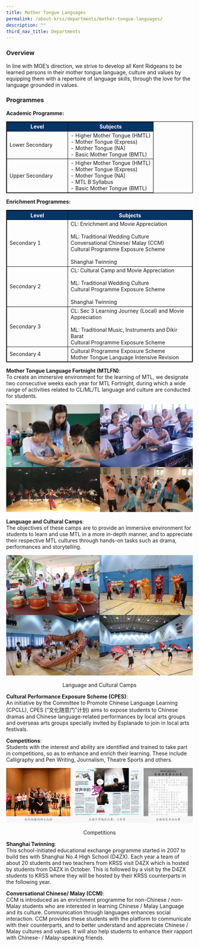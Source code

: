 ```yaml
---
title: Mother Tongue Languages
permalink: /about-krss/departments/mother-tongue-languages/
description: ""
third_nav_title: Departments
---
```

### Overview

In line with MOE’s direction, we strive to develop all Kent Ridgeans to be learned persons in their mother tongue language, culture and values by equipping them with a repertoire of language skills, through the love for the language grounded in values.

### Programmes

**Academic Programme:**

<html>
<style>
table, th, td {
  border:0.5px solid black;
}
</style>
	<tbody>
<table style="width:100%">
  <tr style="background-color:#033668">
    <th style="font-weight:bold; color:#ffffff; text-align: center;width: 150px;">Level</th>
    <th style="font-weight:bold; color:#ffffff; text-align: center;">Subjects</th>
  </tr>
  <tr>
    <td>Lower Secondary</td>
    <td>- Higher Mother Tongue (HMTL)<br>- Mother Tongue (Express)<br>- Mother Tongue (NA)<br>- Basic Mother Tongue (BMTL)</td>
  </tr>
  <tr>
    <td>Upper Secondary</td>
    <td>- Higher Mother Tongue (HMTL)<br>- Mother Tongue (Express)<br>- Mother Tongue (NA)<br>- MTL B Syllabus<br>- Basic Mother Tongue (BMTL)</td>
  </tr>
</table>
</tbody>
	</html>
	
**Enrichment Programmes:**
<html>
<style>
table, th, td {
  border:0.5px solid black;
}
</style>
<tbody>
<table style="width:100%">
  <tr style="background-color:#033668">
    <th style="font-weight:bold; color:#ffffff; text-align: center; width: 150px;">Level</th>
    <th style="font-weight:bold; color:#ffffff; text-align: center;">Subjects</th>
  </tr>
  <tr>
    <td>Secondary 1</td>
    <td>CL: Enrichment and Movie Appreciation<br><br>ML: Traditional Wedding Culture<br>Conversational Chinese/ Malay (CCM)<br>Cultural Programme Exposure Scheme<br><br>Shanghai Twinning</td>
  </tr>
  <tr>
    <td>Secondary 2</td>
    <td>CL: Cultural Camp and Movie Appreciation<br><br>ML: Traditional Wedding Culture<br>Cultural Programme Exposure Scheme<br><br>Shanghai Twinning</td>
  </tr>
	 <tr>
    <td>Secondary 3</td>
    <td>CL: Sec 3 Learning Journey (Local) and Movie Appreciation<br><br>ML: Traditional Music, Instruments and Dikir Barat<br>Cultural Programme Exposure Scheme</td>
  </tr>
	 <tr>
    <td>Secondary 4</td>
    <td>Cultural Programme Exposure Scheme<br>Mother Tongue Language Intensive Revision</td>
  </tr>
</table>
</tbody>
	</html>


**Mother Tongue Language Fortnight (MTLFN)**:  
To create an immersive environment for the learning of MTL, we designate two consecutive weeks each year for MTL Fortnight, during which a wide range of activities related to CL/ML/TL language and culture are conducted for students.

![Mother Tongue Language Fortnight (MTLFN)](/images/Mother%20Tongue%20Language%20Fortnight%20(MTLFN).jpg)

**Language and Cultural Camps**:  
The objectives of these camps are to provide an immersive environment for students to learn and use MTL in a more in-depth manner, and to appreciate their respective MTL cultures through hands-on tasks such as drama, performances and storytelling.

![Language and Cultural Camps](/images/Language%20and%20Cultural%20Camps.jpg)
<p style="text-align:center;">Language and Cultural Camps</p>

**Cultural Performance Exposure Scheme (CPES)**:  
An initiative by the Committee to Promote Chinese Language Learning (CPCLL), CPES (“文化随意门”计划) aims to expose students to Chinese dramas and Chinese language-related performances by local arts groups and overseas arts groups specially invited by Esplanade to join in local arts festivals.

**Competitions**:  
Students with the interest and ability are identified and trained to take part in competitions, so as to enhance and enrich their learning. These include Calligraphy and Pen Writing, Journalism, Theatre Sports and others.

![Competitions](/images/mtl-competition-1536x452.jpg)
<p style="text-align:center;">Competitions</p>

**Shanghai Twinning**:  
This school-initiated educational exchange programme started in 2007 to build ties with Shanghai No.4 High School (D4ZX). Each year a team of about 20 students and two teachers from KRSS visit D4ZX which is hosted by students from D4ZX in October. This is followed by a visit by the D4ZX students to KRSS where they will be hosted by their KRSS counterparts in the following year.

**Conversational Chinese/ Malay (CCM)**:  
CCM is introduced as an enrichment programme for non-Chinese / non-Malay students who are interested in learning Chinese / Malay Language and its culture. Communication through languages enhances social interaction. CCM provides these students with the platform to communicate with their counterparts, and to better understand and appreciate Chinese / Malay cultures and values. It will also help students to enhance their rapport with Chinese- / Malay-speaking friends.